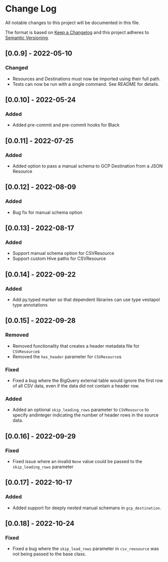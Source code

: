 # Change Log

All notable changes to this project will be documented in this file.

The format is based on [Keep a Changelog](http://keepachangelog.com/)
and this project adheres to [Semantic Versioning](http://semver.org/).

## [0.0.9] - 2022-05-10

### Changed

- Resources and Destinations must now be imported using their full path.
- Tests can now be run with a single command. See README for details.

## [0.0.10] - 2022-05-24

### Added

- Added pre-commit and pre-commit hooks for Black

## [0.0.11] - 2022-07-25

### Added

- Added option to pass a manual schema to GCP Destination from a JSON Resource

## [0.0.12] - 2022-08-09

### Added

- Bug fix for manual schema option

## [0.0.13] - 2022-08-17

### Added

- Support manual schema option for CSVResource
- Support custom Hive paths for CSVResource

## [0.0.14] - 2022-09-22

### Added

- Add py.typed marker so that dependent libraries can use type vestapol type annotations

## [0.0.15] - 2022-09-28

### Removed

- Removed functionality that creates a header metadata file for `CSVResource`s
- Removed the `has_header` parameter for `CSVResource`s

### Fixed
- Fixed a bug where the BigQuery external table would ignore the first row of all CSV data, even if the data did not contain a header row.

### Added
- Added an optional `skip_leading_rows` parameter to `CSVResource` to specify andinteger indicating the number of header rows in the source data.

## [0.0.16] - 2022-09-29

### Fixed
- Fixed issue where an invalid `None` value could be passed to the `skip_leading_rows` parameter

## [0.0.17] - 2022-10-17

### Added
- Added support for deeply nested manual schemans in `gcp_destination`.

## [0.0.18] - 2022-10-24

### Fixed
- Fixed a bug where the `skip_lead_rows` parameter in  `csv_reosource` was not being passed to the base class.
